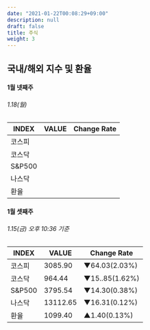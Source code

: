```yaml
---
date: "2021-01-22T00:08:29+09:00"
description: null
draft: false
title: 주식
weight: 3
---
```


## 국내/해외 지수 및 환율


#### 1월 넷째주
###### 1.18(월)
| INDEX  | VALUE    | Change Rate    | 
| ------ | -------- | -------------- |
| 코스피 |   |   |
| 코스닥 |   |   |
| S&P500 |   |   |
| 나스닥 |   |   |
| 환율   |   |   |


#### 1월 셋째주 
###### 1.15(금) 오후 10:36 기준
| INDEX  | VALUE    | Change Rate    | 
| ------ | -------- | -------------- |
| 코스피 | 3085.90  | ▼64.03(2.03%)  |
| 코스닥 | 964.44   | ▼15..85(1.62%) |
| S&P500 | 3795.54  | ▼14.30(0.38%)  |
| 나스닥 | 13112.65 | ▼16.31(0.12%)  |
| 환율   | 1099.40  | ▲1.40(0.13%)   |
